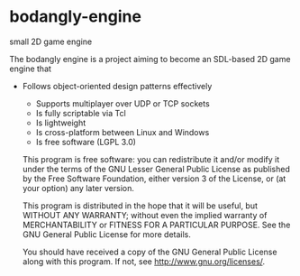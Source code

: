 bodangly-engine
===============

small 2D game engine

The bodangly engine is a project aiming to become an SDL-based 2D game engine that 

  * Follows object-oriented design patterns effectively
	* Supports multiplayer over UDP or TCP sockets
	* Is fully scriptable via Tcl
	* Is lightweight
	* Is cross-platform between Linux and Windows
	* Is free software (LGPL 3.0)

    This program is free software: you can redistribute it and/or modify
    it under the terms of the GNU Lesser General Public License as published 
    by the Free Software Foundation, either version 3 of the License, or
    (at your option) any later version.

    This program is distributed in the hope that it will be useful,
    but WITHOUT ANY WARRANTY; without even the implied warranty of
    MERCHANTABILITY or FITNESS FOR A PARTICULAR PURPOSE.  See the
    GNU General Public License for more details.

    You should have received a copy of the GNU General Public License
    along with this program.  If not, see <http://www.gnu.org/licenses/>.


